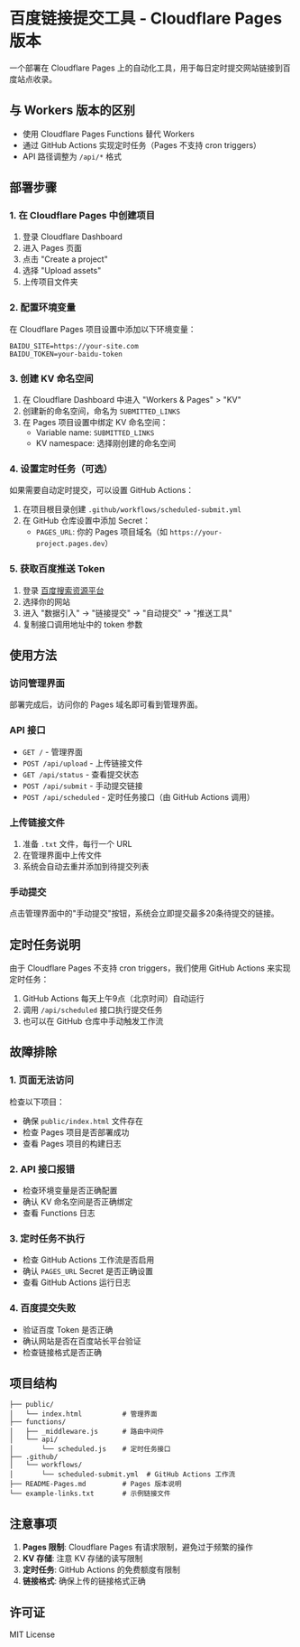# 百度链接提交工具 - Cloudflare Pages 版本

一个部署在 Cloudflare Pages 上的自动化工具，用于每日定时提交网站链接到百度站点收录。

## 与 Workers 版本的区别

- 使用 Cloudflare Pages Functions 替代 Workers
- 通过 GitHub Actions 实现定时任务（Pages 不支持 cron triggers）
- API 路径调整为 `/api/*` 格式

## 部署步骤

### 1. 在 Cloudflare Pages 中创建项目

1. 登录 Cloudflare Dashboard
2. 进入 Pages 页面
3. 点击 "Create a project"
4. 选择 "Upload assets" 
5. 上传项目文件夹

### 2. 配置环境变量

在 Cloudflare Pages 项目设置中添加以下环境变量：

```
BAIDU_SITE=https://your-site.com
BAIDU_TOKEN=your-baidu-token
```

### 3. 创建 KV 命名空间

1. 在 Cloudflare Dashboard 中进入 "Workers & Pages" > "KV"
2. 创建新的命名空间，命名为 `SUBMITTED_LINKS`
3. 在 Pages 项目设置中绑定 KV 命名空间：
   - Variable name: `SUBMITTED_LINKS`
   - KV namespace: 选择刚创建的命名空间

### 4. 设置定时任务（可选）

如果需要自动定时提交，可以设置 GitHub Actions：

1. 在项目根目录创建 `.github/workflows/scheduled-submit.yml`
2. 在 GitHub 仓库设置中添加 Secret：
   - `PAGES_URL`: 你的 Pages 项目域名（如 `https://your-project.pages.dev`）

### 5. 获取百度推送 Token

1. 登录 [百度搜索资源平台](https://ziyuan.baidu.com/)
2. 选择你的网站
3. 进入 "数据引入" -> "链接提交" -> "自动提交" -> "推送工具"
4. 复制接口调用地址中的 token 参数

## 使用方法

### 访问管理界面

部署完成后，访问你的 Pages 域名即可看到管理界面。

### API 接口

- `GET /` - 管理界面
- `POST /api/upload` - 上传链接文件
- `GET /api/status` - 查看提交状态
- `POST /api/submit` - 手动提交链接
- `POST /api/scheduled` - 定时任务接口（由 GitHub Actions 调用）

### 上传链接文件

1. 准备 `.txt` 文件，每行一个 URL
2. 在管理界面中上传文件
3. 系统会自动去重并添加到待提交列表

### 手动提交

点击管理界面中的"手动提交"按钮，系统会立即提交最多20条待提交的链接。

## 定时任务说明

由于 Cloudflare Pages 不支持 cron triggers，我们使用 GitHub Actions 来实现定时任务：

1. GitHub Actions 每天上午9点（北京时间）自动运行
2. 调用 `/api/scheduled` 接口执行提交任务
3. 也可以在 GitHub 仓库中手动触发工作流

## 故障排除

### 1. 页面无法访问

检查以下项目：
- 确保 `public/index.html` 文件存在
- 检查 Pages 项目是否部署成功
- 查看 Pages 项目的构建日志

### 2. API 接口报错

- 检查环境变量是否正确配置
- 确认 KV 命名空间是否正确绑定
- 查看 Functions 日志

### 3. 定时任务不执行

- 检查 GitHub Actions 工作流是否启用
- 确认 `PAGES_URL` Secret 是否正确设置
- 查看 GitHub Actions 运行日志

### 4. 百度提交失败

- 验证百度 Token 是否正确
- 确认网站是否在百度站长平台验证
- 检查链接格式是否正确

## 项目结构

```
├── public/
│   └── index.html          # 管理界面
├── functions/
│   ├── _middleware.js      # 路由中间件
│   └── api/
│       └── scheduled.js    # 定时任务接口
├── .github/
│   └── workflows/
│       └── scheduled-submit.yml  # GitHub Actions 工作流
├── README-Pages.md         # Pages 版本说明
└── example-links.txt       # 示例链接文件
```

## 注意事项

1. **Pages 限制**: Cloudflare Pages 有请求限制，避免过于频繁的操作
2. **KV 存储**: 注意 KV 存储的读写限制
3. **定时任务**: GitHub Actions 的免费额度有限制
4. **链接格式**: 确保上传的链接格式正确

## 许可证

MIT License